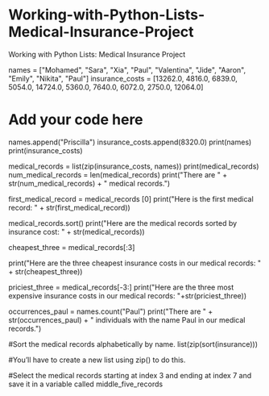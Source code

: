 # Working-with-Python-Lists-Medical-Insurance-Project
Working with Python Lists: Medical Insurance Project

names = ["Mohamed", "Sara", "Xia", "Paul", "Valentina", "Jide", "Aaron", "Emily", "Nikita", "Paul"]
insurance_costs = [13262.0, 4816.0, 6839.0, 5054.0, 14724.0, 5360.0, 7640.0, 6072.0, 2750.0, 12064.0]

# Add your code here
names.append("Priscilla")
insurance_costs.append(8320.0)
print(names)
print(insurance_costs)


medical_records = list(zip(insurance_costs, names))
print(medical_records)
num_medical_records = len(medical_records)
print("There are " + str(num_medical_records) + " medical records.")

first_medical_record = medical_records [0]
print("Here is the first medical record: " + str(first_medical_record))

medical_records.sort()
print("Here are the medical records sorted by insurance cost: " + str(medical_records))

cheapest_three = medical_records[:3]

print("Here are the three cheapest insurance costs in our medical records: " + str(cheapest_three))

priciest_three = medical_records[-3:]
print("Here are the three most expensive insurance costs in our medical records: "+str(priciest_three))

occurrences_paul = names.count("Paul")
print("There are " + str(occurrences_paul) + " individuals with the name Paul in our medical records.")

#Sort the medical records alphabetically by name.
list(zip(sort(insurance)))

#You’ll have to create a new list using zip() to do this.

#Select the medical records starting at index 3 and ending at index 7 and save it in a variable called middle_five_records

